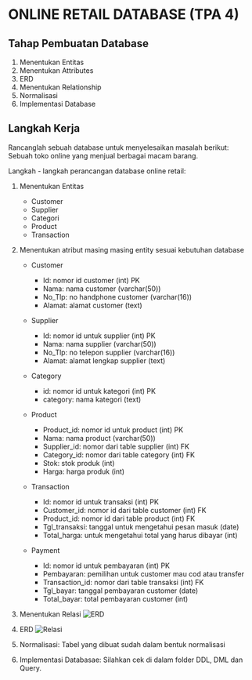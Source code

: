 # ONLINE RETAIL DATABASE (TPA 4)
## Tahap Pembuatan Database
1. Menentukan Entitas
2. Menentukan Attributes
3. ERD
4. Menentukan Relationship
5. Normalisasi
6. Implementasi Database

## Langkah Kerja
Rancanglah sebuah database untuk menyelesaikan masalah berikut:
Sebuah toko online yang menjual berbagai macam barang.

Langkah - langkah perancangan database online retail:
1. Menentukan Entitas 
    - Customer 
    - Supplier
    - Categori
    - Product
    - Transaction

2.  Menentukan atribut masing masing entity sesuai kebutuhan database
    - Customer
        - Id: nomor id customer (int) PK
        - Nama: nama customer (varchar(50))
        - No_Tlp: no handphone customer (varchar(16))
        - Alamat: alamat customer (text)
  
    - Supplier 
        - Id: nomor id untuk supplier (int) PK
        - Nama: nama supplier (varchar(50))
        - No_Tlp: no telepon supplier (varchar(16))
        - Alamat: alamat lengkap supplier (text)
  
    - Category 
        - id: nomor id untuk kategori (int) PK
        - category: nama kategori (text)

    - Product 
        - Product_id: nomor id untuk product (int) PK
        - Nama: nama product (varchar(50))
        - Supplier_id: nomor dari table supplier (int) FK 
        - Category_id: nomor dari table category (int) FK
        - Stok: stok produk (int)
        - Harga: harga produk (int)

    - Transaction 
        - Id: nomor id untuk transaksi (int) PK
        - Customer_id: nomor id dari table customer (int) FK
        - Product_id: nomor id dari table product (int) FK
        - Tgl_transaksi: tanggal untuk mengetahui pesan masuk (date)
        - Total_harga: untuk mengetahui total yang harus dibayar (int)

    - Payment
        - Id: nomor id untuk pembayaran (int) PK
        - Pembayaran: pemilihan untuk customer mau cod atau transfer 
        - Transaction_id: nomor dari table transaksi (int) FK
        - Tgl_bayar: tanggal pembayaran customer (date)
        - Total_bayar: total pembayaran customer (int)

3. Menentukan Relasi 
![ERD](https://user-images.githubusercontent.com/110627263/201666797-a1d1b4d1-6521-4649-9f8f-44e36d7b7657.png)

4. ERD 
![Relasi](https://user-images.githubusercontent.com/110627263/201666869-d38d9d16-f041-4977-b0ec-c66847002beb.png)

5. Normalisasi: Tabel yang dibuat sudah dalam bentuk normalisasi
6. Implementasi Databasae: Silahkan cek di dalam folder DDL, DML dan Query.




